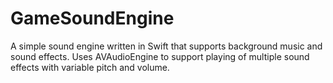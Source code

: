 # GameSoundEngine
A simple sound engine written in Swift that supports background music and sound effects. Uses AVAudioEngine to support playing of multiple sound effects with variable pitch and volume.
